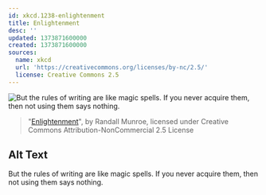 ```yaml
---
id: xkcd.1238-enlightenment
title: Enlightenment
desc: ''
updated: 1373871600000
created: 1373871600000
sources:
  name: xkcd
  url: 'https://creativecommons.org/licenses/by-nc/2.5/'
  license: Creative Commons 2.5
---
```

![But the rules of writing are like magic spells. If you never acquire them, then not using them says nothing.](https://imgs.xkcd.com/comics/enlightenment.png)
> "[Enlightenment](https://xkcd.com/1238/)", by Randall Munroe, licensed under Creative Commons Attribution-NonCommercial 2.5 License

## Alt Text
But the rules of writing are like magic spells. If you never acquire them, then not using them says nothing.

